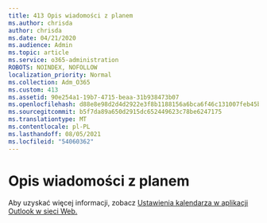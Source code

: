 ```yaml
---
title: 413 Opis wiadomości z planem
ms.author: chrisda
author: chrisda
ms.date: 04/21/2020
ms.audience: Admin
ms.topic: article
ms.service: o365-administration
ROBOTS: NOINDEX, NOFOLLOW
localization_priority: Normal
ms.collection: Adm_O365
ms.custom: 413
ms.assetid: 90e254a1-19b7-4715-beaa-31b938473b07
ms.openlocfilehash: d88e8e98d2d4d2922e3f8b1188156a6bca6f46c131007feb45b745f36f2ff46d
ms.sourcegitcommit: b5f7da89a650d2915dc652449623c78be6247175
ms.translationtype: MT
ms.contentlocale: pl-PL
ms.lasthandoff: 08/05/2021
ms.locfileid: "54060362"
---
```

# <a name="understanding-agenda-mail"></a>Opis wiadomości z planem

Aby uzyskać więcej informacji, zobacz [Ustawienia kalendarza w aplikacji Outlook w sieci Web.](https://support.office.com/article/12cba5a4-4f95-4d00-bfc3-b694aa67ac8f.aspx)
